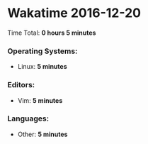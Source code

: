 # Wakatime 2016-12-20

Time Total: **0 hours 5 minutes**

### Operating Systems:
- Linux: **5 minutes** 

### Editors:
- Vim: **5 minutes** 

### Languages:
- Other: **5 minutes** 

